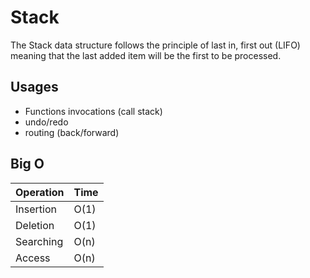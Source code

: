 # Stack

The Stack data structure follows the principle of last in, first out (LIFO) meaning that the last added item will be the first to be processed.

## Usages
- Functions invocations (call stack)
- undo/redo
- routing (back/forward)

## Big O

| Operation | Time |
| --------- | ---- |
| Insertion | O(1) |
| Deletion  | O(1) |
| Searching | O(n) |
| Access    | O(n) |
